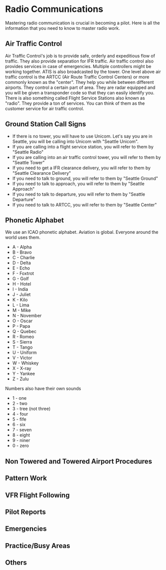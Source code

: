 # Radio Communications
Mastering radio communication is crucial in becoming a pilot. Here is all the information that you need to know to master radio work. 

## Air Traffic Control
Air Traffic Control's job is to provide safe, orderly and expeditious flow of traffic. They also provide separation for IFR traffic. Air traffic control also provides services in case of emergencies. Multiple controllers might be working together. ATIS is also broadcasted by the tower. One level above air traffic control is the ARTCC (Air Route Traffic Control Centers) or more commonly known as the "center". They help you while between different airports. They control a certain part of area. They are radar equipped and you will be given a transponder code so that they can easily identify you. There is also something called Flight Service Stations also known as "radio". They provide a ton of services. You can think of them as the customer service for air traffic control. 

## Ground Station Call Signs
* If there is no tower, you will have to use Unicom. Let's say you are in Seattle, you will be calling into Unicom with "Seattle Unicom". 
* If you are calling into a flight service station, you will refer to them by "Seattle Radio"
* If you are calling into an air traffic control tower, you will refer to them by "Seattle Tower"
* If you need to get a IFR clearance delivery, you will refer to them by "Seattle Clearance Delivery"
* If you need to talk to ground, you will refer to them by "Seattle Ground"
* If you need to talk to approach, you will refer to them by "Seattle Approach"
* If you need to talk to departure, you will refer to them by "Seattle Departure"
* If you need to talk to ARTCC, you will refer to them by "Seattle Center"

## Phonetic Alphabet
We use an ICAO phonetic alphabet. Aviation is global. Everyone around the world uses them. 

* A - Alpha
* B - Bravo
* C - Charlie
* D - Delta
* E - Echo
* F - Foxtrot
* G - Golf
* H - Hotel
* I - India
* J - Juliet
* K - Kilo
* L - Lima
* M - Mike
* N - November
* O - Oscar
* P - Papa
* Q - Quebec
* R - Romeo
* S - Sierra
* T - Tango
* U - Uniform
* V - Victor
* W - Whiskey
* X - X-ray
* Y - Yankee
* Z - Zulu

Numbers also have their own sounds
 
* 1 - one
* 2 - two
* 3 - tree (not three)
* 4 - four
* 5 - fife
* 6 - six
* 7 - seven
* 8 - eight
* 9 - niner
* 0 - zero

## Non Towered and Towered Airport Procedures
## Pattern Work
## VFR Flight Following
## Pilot Reports
## Emergencies
## Practice/Busy Areas
## Others